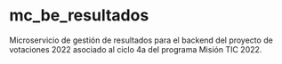 # mc_be_resultados
Microservicio de gestión de resultados para el backend del proyecto de votaciones 2022 asociado al ciclo 4a del programa Misión TIC 2022.
